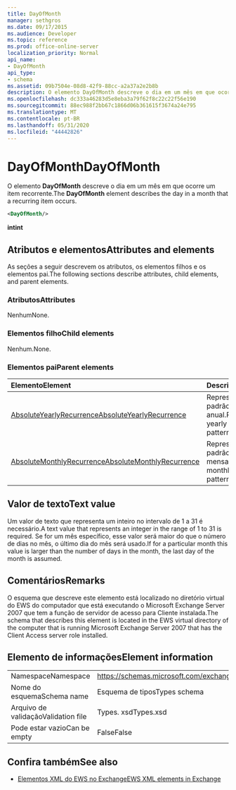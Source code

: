```yaml
---
title: DayOfMonth
manager: sethgros
ms.date: 09/17/2015
ms.audience: Developer
ms.topic: reference
ms.prod: office-online-server
localization_priority: Normal
api_name:
- DayOfMonth
api_type:
- schema
ms.assetid: 09b7504e-08d8-42f9-88cc-a2a37a2e2b8b
description: O elemento DayOfMonth descreve o dia em um mês em que ocorre um item recorrente.
ms.openlocfilehash: dc333a46283d5e8eba3a79f62f8c22c22f56e190
ms.sourcegitcommit: 88ec988f2bb67c1866d06b361615f3674a24e795
ms.translationtype: MT
ms.contentlocale: pt-BR
ms.lasthandoff: 05/31/2020
ms.locfileid: "44442826"
---
```

# <a name="dayofmonth"></a><span data-ttu-id="99595-103">DayOfMonth</span><span class="sxs-lookup"><span data-stu-id="99595-103">DayOfMonth</span></span>

<span data-ttu-id="99595-104">O elemento **DayOfMonth** descreve o dia em um mês em que ocorre um item recorrente.</span><span class="sxs-lookup"><span data-stu-id="99595-104">The **DayOfMonth** element describes the day in a month that a recurring item occurs.</span></span> 
  
```xml
<DayOfMonth/>
```

<span data-ttu-id="99595-105">**int**</span><span class="sxs-lookup"><span data-stu-id="99595-105">**int**</span></span>

## <a name="attributes-and-elements"></a><span data-ttu-id="99595-106">Atributos e elementos</span><span class="sxs-lookup"><span data-stu-id="99595-106">Attributes and elements</span></span>

<span data-ttu-id="99595-107">As seções a seguir descrevem os atributos, os elementos filhos e os elementos pai.</span><span class="sxs-lookup"><span data-stu-id="99595-107">The following sections describe attributes, child elements, and parent elements.</span></span>
  
### <a name="attributes"></a><span data-ttu-id="99595-108">Atributos</span><span class="sxs-lookup"><span data-stu-id="99595-108">Attributes</span></span>

<span data-ttu-id="99595-109">Nenhum</span><span class="sxs-lookup"><span data-stu-id="99595-109">None.</span></span>
  
### <a name="child-elements"></a><span data-ttu-id="99595-110">Elementos filho</span><span class="sxs-lookup"><span data-stu-id="99595-110">Child elements</span></span>

<span data-ttu-id="99595-111">Nenhum.</span><span class="sxs-lookup"><span data-stu-id="99595-111">None.</span></span>
  
### <a name="parent-elements"></a><span data-ttu-id="99595-112">Elementos pai</span><span class="sxs-lookup"><span data-stu-id="99595-112">Parent elements</span></span>

|<span data-ttu-id="99595-113">**Elemento**</span><span class="sxs-lookup"><span data-stu-id="99595-113">**Element**</span></span>|<span data-ttu-id="99595-114">**Descrição**</span><span class="sxs-lookup"><span data-stu-id="99595-114">**Description**</span></span>|
|:-----|:-----|
|[<span data-ttu-id="99595-115">AbsoluteYearlyRecurrence</span><span class="sxs-lookup"><span data-stu-id="99595-115">AbsoluteYearlyRecurrence</span></span>](absoluteyearlyrecurrence.md) <br/> |<span data-ttu-id="99595-116">Representa um padrão de recorrência anual.</span><span class="sxs-lookup"><span data-stu-id="99595-116">Represents a yearly recurrence pattern.</span></span>  <br/> |
|[<span data-ttu-id="99595-117">AbsoluteMonthlyRecurrence</span><span class="sxs-lookup"><span data-stu-id="99595-117">AbsoluteMonthlyRecurrence</span></span>](absolutemonthlyrecurrence.md) <br/> |<span data-ttu-id="99595-118">Representa um padrão de recorrência mensal.</span><span class="sxs-lookup"><span data-stu-id="99595-118">Represents a monthly recurrence pattern.</span></span>  <br/> |
   
## <a name="text-value"></a><span data-ttu-id="99595-119">Valor de texto</span><span class="sxs-lookup"><span data-stu-id="99595-119">Text value</span></span>

<span data-ttu-id="99595-120">Um valor de texto que representa um inteiro no intervalo de 1 a 31 é necessário.</span><span class="sxs-lookup"><span data-stu-id="99595-120">A text value that represents an integer in the range of 1 to 31 is required.</span></span> <span data-ttu-id="99595-121">Se for um mês específico, esse valor será maior do que o número de dias no mês, o último dia do mês será usado.</span><span class="sxs-lookup"><span data-stu-id="99595-121">If for a particular month this value is larger than the number of days in the month, the last day of the month is assumed.</span></span>
  
## <a name="remarks"></a><span data-ttu-id="99595-122">Comentários</span><span class="sxs-lookup"><span data-stu-id="99595-122">Remarks</span></span>

<span data-ttu-id="99595-123">O esquema que descreve este elemento está localizado no diretório virtual do EWS do computador que está executando o Microsoft Exchange Server 2007 que tem a função de servidor de acesso para Cliente instalada.</span><span class="sxs-lookup"><span data-stu-id="99595-123">The schema that describes this element is located in the EWS virtual directory of the computer that is running Microsoft Exchange Server 2007 that has the Client Access server role installed.</span></span>
  
## <a name="element-information"></a><span data-ttu-id="99595-124">Elemento de informações</span><span class="sxs-lookup"><span data-stu-id="99595-124">Element information</span></span>

|||
|:-----|:-----|
|<span data-ttu-id="99595-125">Namespace</span><span class="sxs-lookup"><span data-stu-id="99595-125">Namespace</span></span>  <br/> |https://schemas.microsoft.com/exchange/services/2006/types  <br/> |
|<span data-ttu-id="99595-126">Nome do esquema</span><span class="sxs-lookup"><span data-stu-id="99595-126">Schema name</span></span>  <br/> |<span data-ttu-id="99595-127">Esquema de tipos</span><span class="sxs-lookup"><span data-stu-id="99595-127">Types schema</span></span>  <br/> |
|<span data-ttu-id="99595-128">Arquivo de validação</span><span class="sxs-lookup"><span data-stu-id="99595-128">Validation file</span></span>  <br/> |<span data-ttu-id="99595-129">Types. xsd</span><span class="sxs-lookup"><span data-stu-id="99595-129">Types.xsd</span></span>  <br/> |
|<span data-ttu-id="99595-130">Pode estar vazio</span><span class="sxs-lookup"><span data-stu-id="99595-130">Can be empty</span></span>  <br/> |<span data-ttu-id="99595-131">False</span><span class="sxs-lookup"><span data-stu-id="99595-131">False</span></span>  <br/> |
   
## <a name="see-also"></a><span data-ttu-id="99595-132">Confira também</span><span class="sxs-lookup"><span data-stu-id="99595-132">See also</span></span>

- [<span data-ttu-id="99595-133">Elementos XML do EWS no Exchange</span><span class="sxs-lookup"><span data-stu-id="99595-133">EWS XML elements in Exchange</span></span>](ews-xml-elements-in-exchange.md)

